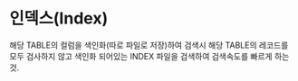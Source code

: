 # 인덱스(Index)

해당 TABLE의 컬럼을 색인화(따로 파일로 저장)하여 검색시 해당 TABLE의 레코드를 모두 검사하지 않고 색인화 되어있는 INDEX 파일을 검색하여 검색속도를 빠르게 하는 것.